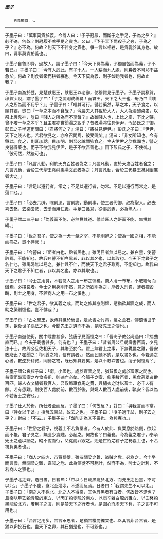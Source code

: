 

##### 墨子
　　`貴義第四十七`

* * *

子墨子曰：「萬事莫貴於義。今謂人曰：『予子冠履，而斷子之手足，子為之乎？』必不為，何故？則冠履不若手足之貴也。又曰：『予子天下而殺子之身，子為之乎？』必不為，何故？則天下不若身之貴也。爭一言以相殺，是貴義於其身也。故曰，萬事莫貴於義也。」

子墨子自魯即齊，過故人，謂子墨子曰：「今天下莫為義，子獨自苦而為義，子不若已。」子墨子曰：「今有人於此，有子十人，一人耕而九人處，則耕者不可以不益急矣。何故？則食者衆而耕者寡也。今天下莫為義，則子如勸我者也，何故止我？」

子墨子南游於楚，見楚獻惠王，獻惠王以老辭，使穆賀見子墨子。子墨子說穆賀，穆賀大說，謂子墨子曰：「子之言則成善矣！而君王，天下之大王也，毋乃曰『賤人之所為而不用乎？』」子墨子曰：「唯其可行。譬若藥然，草之本，天子食之，以順其疾，豈曰『一草之本而不食哉？』今農夫入其稅於大人，大人為酒醴粢盛，以祭上帝鬼神，豈曰『賤人之所為而不享哉？』故雖賤人也，上比之農，下比之藥，曾不若一草之本乎？且主君亦嘗聞湯之說乎？昔者湯將往見伊尹，令彭氏之子御。彭氏之子半道而問曰：『君將何之？』湯曰：『將往見伊尹。』彭氏之子曰：『伊尹，天下之賤人也。若君欲見之，亦令召問焉，彼受賜矣。』湯曰：『非女所知也。今有藥此，食之，則耳加聰，目加明，則吾必說而強食之。今夫伊尹之於我國也，譬之良醫善藥也。而子不欲我見伊尹，是子不欲吾善也。』因下彭氏之子，不使御。」「彼苟然，然後可也」。

子墨子曰：「凡言凡動，利於天鬼百姓者為之；凡言凡動，害於天鬼百姓者舍之；凡言凡動，合於三代聖王堯舜禹湯文武者為之；凡言凡動，合於三代暴王桀紂幽厲者舍之。」

子墨子曰：「言足以遷行者，常之；不足以遷行者，勿常。不足以遷行而常之，是蕩口也。」

子墨子曰：「必去六辟。嘿則思，言則誨，動則事，使三者代御，必為聖人。必去喜去怒，去樂去悲，去愛而用仁義。手足口鼻耳，從事於義，必為聖人。」

子墨子謂二三子曰：「為義而不能，必無排其道。譬若匠人之斲而不能，無排其繩。」

子墨子曰：「世之君子，使之為一犬一彘之宰，不能則辭之；使為一國之相，不能而為之。豈不悖哉！」

子墨子曰：「今瞽曰：『鉅者白也，黔者黑也。』雖明目者無以易之。兼白黑，使瞽取焉，不能知也。故我曰瞽不知白黑者，非以其名也，以其取也。今天下之君子之名仁也，雖禹湯無以易之。兼仁與不仁，而使天下之君子取焉，不能知也。故我曰天下之君子不知仁者，非以其名也，亦以其取也。」

子墨子曰：「今士之用身，不若商人之用一布之慎也。商人用一布布，不敢繼苟而讎焉，必擇良者。今士之用身則不然，意之所欲則為之，厚者入刑罰，薄者被毀醜，則士之用身，不若商人之用一布之慎也。」

子墨子曰：「世之君子，欲其義之成，而助之修其身則慍，是猶欲其牆之成，而人助之築則慍也，豈不悖哉？」

子墨子曰：「古之聖王，欲傳其道於後世，是故書之竹帛，鏤之金石，傳遺後世子孫，欲後世子孫法之也。今聞先王之遺而不為，是廢先王之傳也。」

子墨子南遊使衛，關中載書甚多，弦唐子見而怪之曰：「吾夫子教公尚過曰：『揣曲直而已。』今夫子載書甚多，何有也？」子墨子曰：「昔者周公旦朝讀書百篇，夕見漆十士。故周公旦佐相天子，其脩至於今。翟上無君上之事，下無耕農之難，吾安敢廢此？翟聞之：『同歸之物，信有誤者。』然而民聽不鈞，是以書多也。今若過之心者，數逆於精微，同歸之物，既已知其要矣，是以不教以書也。而子何怪焉？」

子墨子謂公良桓子曰：「衛，小國也，處於齊晉之閒，猶貧家之處於富家之閒也。貧家而學富家之衣食多用，則速亡必矣。今簡子之家，飾車數百乘，馬食菽粟者數百匹，婦人衣文繡者數百人，吾取飾車食馬之費，與繡衣之財以畜士，必千人有餘。若有患難，則使百人處於前，數百於後，與婦人數百人處前後，孰安？吾以為不若畜士之安也。」

子墨子仕人於衛，所仕者至而反。子墨子曰：「何故反？」對曰：「與我言而不當。曰『待女以千盆。』授我五百盆，故去之也。」子墨子曰：「授子過千盆，則子去之乎？」對曰：「不去。」子墨子曰：「然則非為其不審也，為其寡也。」

子墨子曰：「世俗之君子，視義士不若負粟者。今有人於此，負粟息於路側，欲起而不能，君子見之，無長少貴賤，必起之。何故也？曰義也。今為義之君子，奉承先王之道以語之，縱不說而行，又從而非毀之。則是世俗之君子之視義士也，不若視負粟者也。」

子墨子曰：「商人之四方，市賈信徙，雖有關梁之難，盜賊之危，必為之。今士坐而言義，無關梁之難，盜賊之危，此為信徙不可勝計，然而不為，則士之計利，不若商人之察也。」

子墨子北之齊，遇日者，日者曰：「帝以今日殺黑龍於北方，而先生之色黑，不可以北。」子墨子不聽，遂北至淄水，不遂而反焉。日者曰：「我謂先生不可以北。」子墨子曰：「南之人不得北，北之人不得南，其色有黑者有白者，何故皆不遂也？且帝以甲乙殺青龍於東方，以丙丁殺赤龍於南方，以庚辛殺白龍於西方，以壬癸殺黑龍於北方，若用子之言，則是禁天下之行者也。是圍心而虛天下也，子之言不可用也。」

子墨子曰：「吾言足用矣，舍言革思者，是猶舍穫而攈粟也。以其言非吾言者，是猶以卵投石也，盡天下之卵，其石猶是也，不可毀也。」

* * *

